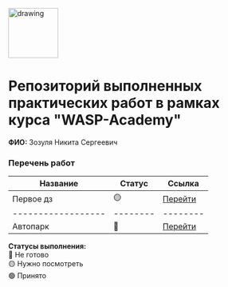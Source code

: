<a href="https://wasp-academy.com"><img src="https://wasp-academy.com/Resources/wasp-logo.png" alt="drawing" width="100"/></a>

# Репозиторий выполненных практических работ в рамках курса "WASP-Academy"
**ФИО:** Зозуля Никита Сергеевич
 
### Перечень работ

Название          | Статус | Ссылка
------------------|--------|--------
Первое дз         | 🟡    |  <a href="https://github.com/Zuzinho/Wasp/tree/main/%D0%9F%D0%B5%D1%80%D0%B2%D0%BE%D0%B5%20%D0%B4%D0%B7">Перейти</a>
------------------|--------|--------
Автопарк          | 🔴    | <a href="https://github.com/vdetstvepil/wasp-homework/tree/master/Autopark">Перейти</a>

**Статусы выполнения:** <br>
🔴 Не готово <br>
🟡 Нужно посмотреть <br>
🟢 Принято <br>